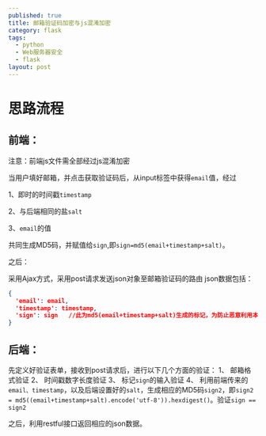 ```yaml
---
published: true
title: 邮箱验证码加密与js混淆加密
category: flask
tags:
  - python
  - Web服务器安全
  - flask
layout: post
---
```

# 思路流程
## 前端：

注意：前端js文件需全部经过js混淆加密

当用户填好邮箱，并点击获取验证码后，从input标签中获得`email`值，经过

1、即时的时间戳`timestamp`

2、与后端相同的盐`salt`

3、`email`的值

共同生成MD5码，并赋值给`sign`,即`sign=md5(email+timestamp+salt)`。

之后：

采用Ajax方式，采用post请求发送json对象至邮箱验证码的路由
json数据包括：
```json
{
  'email': email,
  'timestamp': timestamp,
  'sign': sign   //此为md5(email+timestamp+salt)生成的标记，为防止恶意利用本网站发送骚扰邮件
}
```

## 后端：

先定义好验证表单，接收到post请求后，进行以下几个方面的验证：
1、 邮箱格式验证
2、 时间戳数字长度验证
3、 标记`sign`的输入验证
4、 利用前端传来的`email、timestamp`，以及后端设置好的`salt`，生成相应的MD5码`sign2`，即`sign2 = md5((email+timestamp+salt).encode('utf-8')).hexdigest()`。验证`sign == sign2`

之后，利用restful接口返回相应的json数据。
